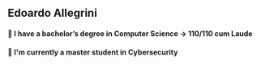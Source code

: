 ## Edoardo Allegrini
#### 🌱 I have a bachelor’s degree in Computer Science -> 110/110 cum Laude
#### 🔭 I'm currently a master student in Cybersecurity

<!--
**EdoardoAllegrini/EdoardoAllegrini** is a ✨ _special_ ✨ repository because its `README.md` (this file) appears on your GitHub profile.

Here are some ideas to get you started:

- 🔭 I’m currently working on ...
- 🌱 I’m currently learning ...
- 👯 I’m looking to collaborate on ...
- 🤔 I’m looking for help with ...
- 💬 Ask me about ...
- 📫 How to reach me: ...
- 😄 Pronouns: ...
- ⚡ Fun fact: ...
-->
